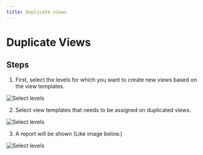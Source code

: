 ```yaml
---
title: Duplicate views
---
```


# Duplicate Views

## Steps
1. First, select the levels for which you want to create new views based on the view templates.

![Select levels](https://pars-bim.github.io/docs/Assets/Select-levels.jpg)

2. Select view templates that needs to be assigned on duplicated views.

![Select levels](https://pars-bim.github.io/docs/Assets/Select-view-templates.jpg)

3. A report will be shown (Like image below.)

![Select levels](https://pars-bim.github.io/docs/Assets/Views-created.jpg)


